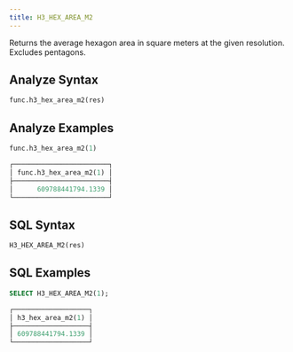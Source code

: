```yaml
---
title: H3_HEX_AREA_M2
---
```


Returns the average hexagon area in square meters at the given resolution. Excludes pentagons. 

## Analyze Syntax

```python
func.h3_hex_area_m2(res)
```

## Analyze Examples

```python
func.h3_hex_area_m2(1)

┌────────────────────────┐
│ func.h3_hex_area_m2(1) │
├────────────────────────┤
│      609788441794.1339 │
└────────────────────────┘
```

## SQL Syntax

```sql
H3_HEX_AREA_M2(res)
```

## SQL Examples

```sql
SELECT H3_HEX_AREA_M2(1);

┌───────────────────┐
│ h3_hex_area_m2(1) │
├───────────────────┤
│ 609788441794.1339 │
└───────────────────┘
```